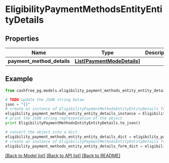 # EligibilityPaymentMethodsEntityEntityDetails


## Properties
Name | Type | Description | Notes
------------ | ------------- | ------------- | -------------
**payment_method_details** | [**List[PaymentModeDetails]**](PaymentModeDetails.md) |  | [optional] 

## Example

```python
from cashfree_pg.models.eligibility_payment_methods_entity_entity_details import EligibilityPaymentMethodsEntityEntityDetails

# TODO update the JSON string below
json = "{}"
# create an instance of EligibilityPaymentMethodsEntityEntityDetails from a JSON string
eligibility_payment_methods_entity_entity_details_instance = EligibilityPaymentMethodsEntityEntityDetails.from_json(json)
# print the JSON string representation of the object
print EligibilityPaymentMethodsEntityEntityDetails.to_json()

# convert the object into a dict
eligibility_payment_methods_entity_entity_details_dict = eligibility_payment_methods_entity_entity_details_instance.to_dict()
# create an instance of EligibilityPaymentMethodsEntityEntityDetails from a dict
eligibility_payment_methods_entity_entity_details_form_dict = eligibility_payment_methods_entity_entity_details.from_dict(eligibility_payment_methods_entity_entity_details_dict)
```
[[Back to Model list]](../README.md#documentation-for-models) [[Back to API list]](../README.md#documentation-for-api-endpoints) [[Back to README]](../README.md)


